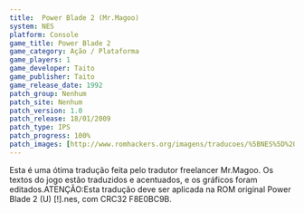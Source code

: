 ```yaml
---
title:  Power Blade 2 (Mr.Magoo)
system: NES
platform: Console
game_title: Power Blade 2
game_category: Ação / Plataforma
game_players: 1
game_developer: Taito
game_publisher: Taito
game_release_date: 1992
patch_group: Nenhum
patch_site: Nenhum
patch_version: 1.0
patch_release: 18/01/2009
patch_type: IPS
patch_progress: 100%
patch_images: [http://www.romhackers.org/imagens/traducoes/%5BNES%5D%20Power%20Blade%202%20-%20Mr.Magoo%20-%201.png,http://www.romhackers.org/imagens/traducoes/%5BNES%5D%20Power%20Blade%202%20-%20Mr.Magoo%20-%202.png,http://www.romhackers.org/imagens/traducoes/%5BNES%5D%20Power%20Blade%202%20-%20Mr.Magoo%20-%203.png]
---
```

Esta é uma ótima tradução feita pelo tradutor freelancer Mr.Magoo. Os textos do jogo estão traduzidos e acentuados, e os gráficos foram editados.ATENÇÃO:Esta tradução deve ser aplicada na ROM original Power Blade 2 (U) [!].nes, com CRC32 F8E0BC9B.